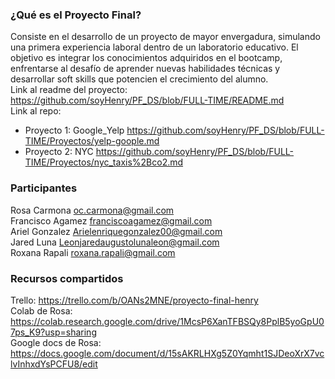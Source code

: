 ### ¿Qué es el Proyecto Final?
Consiste en el desarrollo de un proyecto de mayor envergadura, simulando una primera experiencia laboral dentro de un laboratorio educativo. El objetivo es integrar los conocimientos adquiridos en el bootcamp, enfrentarse al desafío de aprender nuevas habilidades técnicas y desarrollar soft skills que potencien el crecimiento del alumno.<br />
Link al readme del proyecto: https://github.com/soyHenry/PF_DS/blob/FULL-TIME/README.md<br />
Link al repo:
- Proyecto 1: Google_Yelp https://github.com/soyHenry/PF_DS/blob/FULL-TIME/Proyectos/yelp-goople.md<br />
- Proyecto 2: NYC https://github.com/soyHenry/PF_DS/blob/FULL-TIME/Proyectos/nyc_taxis%2Bco2.md<br />


### Participantes
Rosa Carmona oc.carmona@gmail.com
<br />Francisco Agamez franciscoagamez@gmail.com
<br />Ariel Gonzalez Arielenriquegonzalez00@gmail.com
<br />Jared Luna Leonjaredaugustolunaleon@gmail.com
<br />Roxana Rapali roxana.rapali@gmail.com



### Recursos compartidos
Trello: https://trello.com/b/OANs2MNE/proyecto-final-henry
<br />Colab de Rosa: https://colab.research.google.com/drive/1McsP6XanTFBSQy8PplB5yoGpU07ps_K9?usp=sharing
<br />Google docs de Rosa: https://docs.google.com/document/d/15sAKRLHXg5Z0Yqmht1SJDeoXrX7vclvInhxdYsPCFU8/edit